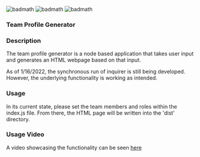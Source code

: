 ![badmath](https://img.shields.io/badge/-HTML-orange) ![badmath](https://img.shields.io/badge/-CSS-blue) ![badmath](https://img.shields.io/badge/-JS-yellow)

### Team Profile Generator

### Description
The team profile generator is a node based application that takes user input and generates an HTML webpage based on that input.

As of 1/16/2022, the synchronous run of inquirer is still being developed. However, the underlying functionality is working as intended.

### Usage
In its current state, please set the team members and roles within the index.js file.  From there, the HTML page will be written into the 'dist' directory.

### Usage Video
A video showcasing the functionality can be seen [here](https://watch.screencastify.com/v/7zcealDq2fr6CH3A1IqQ)
